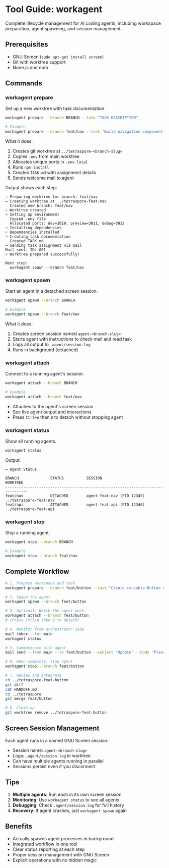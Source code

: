 # Tool Guide: workagent

Complete lifecycle management for AI coding agents, including workspace preparation, agent spawning, and session management.

## Prerequisites

- GNU Screen (`sudo apt-get install screen`)
- Git with worktree support
- Node.js and npm

## Commands

### workagent prepare
Set up a new worktree with task documentation.

```bash
workagent prepare --branch BRANCH --task "TASK DESCRIPTION"

# Example
workagent prepare --branch feat/nav --task "Build navigation component with dropdown menus"
```

What it does:
1. Creates git worktree at `../tetraspore-<branch-slug>`
2. Copies `.env` from main worktree
3. Allocates unique ports in `.env.local`
4. Runs `npm install`
5. Creates `TASK.md` with assignment details
6. Sends welcome mail to agent

Output shows each step:
```
→ Preparing worktree for branch: feat/nav
→ Creating worktree at ../tetraspore-feat-nav
  Created new branch: feat/nav
✓ Worktree created
→ Setting up environment
  Copied .env file
  Allocated ports: dev=3010, preview=3011, debug=3012
→ Installing dependencies
✓ Dependencies installed
→ Creating task documentation
  Created TASK.md
→ Sending task assignment via mail
Mail sent. ID: 001
✓ Worktree prepared successfully!

Next step:
  workagent spawn --branch feat/nav
```

### workagent spawn
Start an agent in a detached screen session.

```bash
workagent spawn --branch BRANCH

# Example
workagent spawn --branch feat/nav
```

What it does:
1. Creates screen session named `agent-<branch-slug>`
2. Starts agent with instructions to check mail and read task
3. Logs all output to `.agent/session.log`
4. Runs in background (detached)

### workagent attach
Connect to a running agent's session.

```bash
workagent attach --branch BRANCH

# Example
workagent attach --branch feat/nav
```

- Attaches to the agent's screen session
- See live agent output and interactions
- Press `Ctrl+A` then `D` to detach without stopping agent

### workagent status
Show all running agents.

```bash
workagent status
```

Output:
```
→ Agent Status

BRANCH              STATUS          SESSION                        WORKTREE
--------------------------------------------------------------------------------
feat/nav            DETACHED        agent-feat-nav (PID 12345)    ../tetraspore-feat-nav
feat/api            ATTACHED        agent-feat-api (PID 12346)    ../tetraspore-feat-api
```

### workagent stop
Stop a running agent.

```bash
workagent stop --branch BRANCH

# Example
workagent stop --branch feat/nav
```

## Complete Workflow

```bash
# 1. Prepare workspace and task
workagent prepare --branch feat/button --task "Create reusable Button component with variants"

# 2. Spawn the agent
workagent spawn --branch feat/button

# 3. Optional: Watch the agent work
workagent attach --branch feat/button
# (Press Ctrl+A then D to detach)

# 4. Monitor from orchestrator side
mail inbox --for main
workagent status

# 5. Communicate with agent
mail send --from main --to feat/button --subject "Update" --body "Please add hover states"

# 6. When complete, stop agent
workagent stop --branch feat/button

# 7. Review and integrate
cd ../tetraspore-feat-button
git diff
cat HANDOFF.md
cd ../tetraspore
git merge feat/button

# 8. Clean up
git worktree remove ../tetraspore-feat-button
```

## Screen Session Management

Each agent runs in a named GNU Screen session:
- Session name: `agent-<branch-slug>`
- Logs: `.agent/session.log` in worktree
- Can have multiple agents running in parallel
- Sessions persist even if you disconnect

## Tips

1. **Multiple agents**: Run each in its own screen session
2. **Monitoring**: Use `workagent status` to see all agents
3. **Debugging**: Check `.agent/session.log` for full history
4. **Recovery**: If agent crashes, just `workagent spawn` again

## Benefits

- Actually spawns agent processes in background
- Integrated workflow in one tool
- Clear status reporting at each step
- Proper session management with GNU Screen
- Explicit operations with no hidden magic